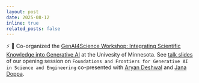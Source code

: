 ```yaml
---
layout: post
date: 2025-08-12
inline: true
related_posts: false
---
```


:zap: :loudspeaker: Co-organized the [GenAI4Science Workshop: Integrating Scientific Knowledge into Generative AI](https://sites.google.com/umn.edu/genai4sc2025/) at the Univesity of Minnesota. See [talk slides](https://docs.google.com/presentation/d/e/2PACX-1vRf0qNZbq3oewYDGJnTLe7SVooNPPtjvRd2dxx-H2z7uJhBW14GIFajGQ4z6b7Prw/pub?start=false&loop=false&delayms=3000) of our opening session on `Foundations and Frontiers for Generative AI in Science and Engineering` co-presented with [Aryan Deshwal](https://aryandeshwal.github.io/) and [Jana Doppa](https://eecs.wsu.edu/~jana/).